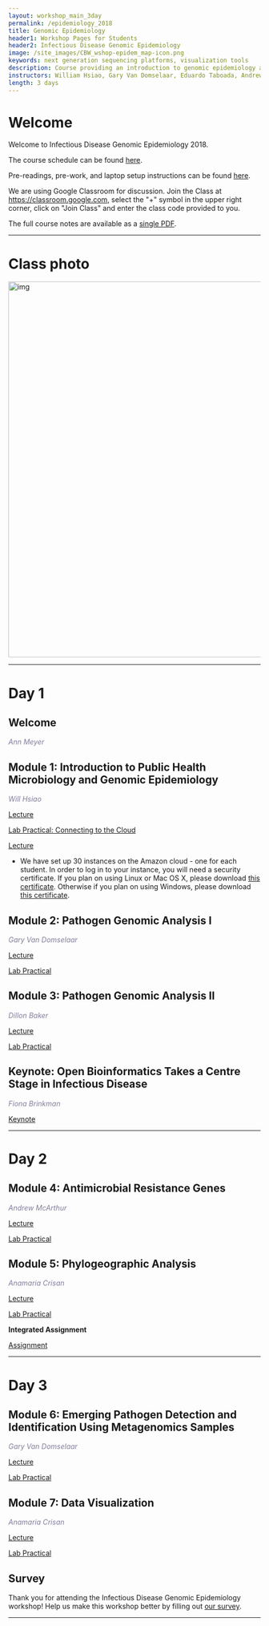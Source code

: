 ```yaml
---
layout: workshop_main_3day
permalink: /epidemiology_2018
title: Genomic Epidemiology
header1: Workshop Pages for Students
header2: Infectious Disease Genomic Epidemiology
image: /site_images/CBW_wshop-epidem_map-icon.png
keywords: next generation sequencing platforms, visualization tools 
description: Course providing an introduction to genomic epidemiology analysis followed by hands-on practical tutorials demonstrating the use of selected analysis tools. 
instructors: William Hsiao, Gary Van Domselaar, Eduardo Taboada, Andrew McArthur, Anamaria Crisan, Fiona Brinkman
length: 3 days
---
```

# Welcome <a id="welcome"></a>

Welcome to Infectious Disease Genomic Epidemiology 2018.  

The course schedule can be found [here](https://bioinformaticsdotca.github.io/genomic_epidemiology_2018_schedule).

Pre-readings, pre-work, and laptop setup instructions can be found [here](https://bioinformaticsdotca.github.io/epidemiology_2018_prework).<a id="preworkshop"></a>  

We are using Google Classroom for discussion. Join the Class at https://classroom.google.com, select the "+" symbol in the upper right corner, click on "Join Class" and enter the class code provided to you.

The full course notes are available as a [single PDF]().  

***

# Class photo

<img src="https://github.com/bioinformaticsdotca/GenEpi_2018/blob/master/gen_epi_photo.jpeg?raw=true" alt="img" width="750" />

***

# Day 1 <a id="day1"></a>

## Welcome

*<font color="#827e9c">Ann Meyer</font>*

## Module 1: Introduction to Public Health Microbiology and Genomic Epidemiology

*<font color="#827e9c">Will Hsiao</font>*

[Lecture](https://drive.google.com/a/bioinformatics.ca/file/d/1FBQsEYl_OMIJDCGJ0B9bdLmWVyH3d86V/view?usp=sharing)   

[Lab Practical: Connecting to the Cloud](http://bioinformaticsdotca.github.io/AWS_setup)

[Lecture](https://drive.google.com/a/bioinformatics.ca/file/d/1hGD74xTcftQWRu1tk2BHXb5joENxmvZU/view?usp=sharing)  

* We have set up 30 instances on the Amazon cloud - one for each student. In order to log in to your instance, you will need a security certificate. If you plan on using Linux or Mac OS X, please download [this certificate](http://main.oicrcbw.ca/private/CBWNY.pem). Otherwise if you plan on using Windows, please download [this certificate](http://main.oicrcbw.ca/private/CBWNY.ppk).

## Module 2: Pathogen Genomic Analysis I

*<font color="#827e9c">Gary Van Domselaar</font>*

[Lecture](https://drive.google.com/a/bioinformatics.ca/file/d/1kJ50dby8N54xHsCmDFJdZi-KT-RLjEB_/view?usp=sharing)  

[Lab Practical](http://bioinformaticsdotca.github.io/epidemiology_2018_PGA_1)

## Module 3: Pathogen Genomic Analysis II

*<font color="#827e9c">Dillon Baker</font>*

[Lecture](https://drive.google.com/a/bioinformatics.ca/file/d/1HxgqxyoGS1l2sioqxGlp5yFrLJmI6iQC/view?usp=sharing)  
 
[Lab Practical](http://bioinformaticsdotca.github.io/GenEpi_2018_module3_lab)  

## Keynote: Open Bioinformatics Takes a Centre Stage in Infectious Disease  

*<font color="#827e9c">Fiona Brinkman</font>*  

[Keynote](https://drive.google.com/a/bioinformatics.ca/file/d/1ucpFWJ68zkFCKz91dBYuN9P7Bg6Z1bP7/view?usp=sharing)  

***

# Day 2 <a id="day2"></a>

## Module 4: Antimicrobial Resistance Genes  

*<font color="#827e9c">Andrew McArthur</font>*

[Lecture](https://drive.google.com/a/bioinformatics.ca/file/d/1EpA7uZJO5IQXE_fIRaw6UNewG905tZFg/view?usp=sharing)  
  
[Lab Practical](https://github.com/bioinformaticsdotca/GenEpi_2018/blob/master/module4/README.md)

## Module 5: Phylogeographic Analysis

*<font color="#827e9c">Anamaria Crisan</font>*

[Lecture](https://drive.google.com/a/bioinformatics.ca/file/d/1V7kx6a4Awk9NIMFN2V3zwJX2BivKN0CE/view?usp=sharing)   

[Lab Practical](https://bioinformaticsdotca.github.io/epidemiology_2018_Phylo&Vis) 

**Integrated Assignment**  

[Assignment](http://bioinformaticsdotca.github.io/GenEpi_2017_day2_assignment)  

***

# Day 3 <a id="day3"></a>

## Module 6: Emerging Pathogen Detection and Identification Using Metagenomics Samples  

*<font color="#827e9c">Gary Van Domselaar</font>*

[Lecture](https://drive.google.com/a/bioinformatics.ca/file/d/1iWCkxy2-EVy0DjqHBpQMzjJroFBxuJ0b/view?usp=sharing)

[Lab Practical](http://bioinformaticsdotca.github.io/epidemiology_2018_EPD_IMS)  


## Module 7: Data Visualization    

*<font color="#827e9c">Anamaria Crisan</font>*

[Lecture](https://drive.google.com/a/bioinformatics.ca/file/d/1Fgl4_9sYxxe1lzNnAvAlGdVK8gmhF1z0/view?usp=sharing) 

[Lab Practical](http://bioinformaticsdotca.github.io/epidemiology_2018_Phylo&Vis) 


## Survey

Thank you for attending the Infectious Disease Genomic Epidemiology workshop!  Help us make this workshop better by filling out [our survey]().  

***  
